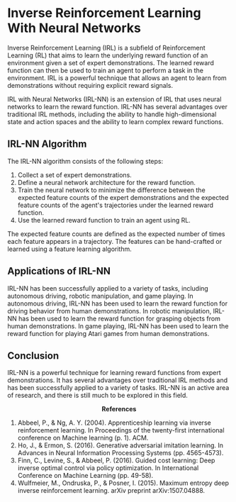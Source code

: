 # Inverse Reinforcement Learning With Neural Networks

Inverse Reinforcement Learning (IRL) is a subfield of Reinforcement Learning (RL) that aims to learn the underlying reward function of an environment given a set of expert demonstrations. The learned reward function can then be used to train an agent to perform a task in the environment. IRL is a powerful technique that allows an agent to learn from demonstrations without requiring explicit reward signals. 

IRL with Neural Networks (IRL-NN) is an extension of IRL that uses neural networks to learn the reward function. IRL-NN has several advantages over traditional IRL methods, including the ability to handle high-dimensional state and action spaces and the ability to learn complex reward functions. 

## IRL-NN Algorithm

The IRL-NN algorithm consists of the following steps:

1. Collect a set of expert demonstrations.
2. Define a neural network architecture for the reward function.
3. Train the neural network to minimize the difference between the expected feature counts of the expert demonstrations and the expected feature counts of the agent's trajectories under the learned reward function.
4. Use the learned reward function to train an agent using RL.

The expected feature counts are defined as the expected number of times each feature appears in a trajectory. The features can be hand-crafted or learned using a feature learning algorithm.

## Applications of IRL-NN

IRL-NN has been successfully applied to a variety of tasks, including autonomous driving, robotic manipulation, and game playing. In autonomous driving, IRL-NN has been used to learn the reward function for driving behavior from human demonstrations. In robotic manipulation, IRL-NN has been used to learn the reward function for grasping objects from human demonstrations. In game playing, IRL-NN has been used to learn the reward function for playing Atari games from human demonstrations.

## Conclusion

IRL-NN is a powerful technique for learning reward functions from expert demonstrations. It has several advantages over traditional IRL methods and has been successfully applied to a variety of tasks. IRL-NN is an active area of research, and there is still much to be explored in this field.

$$\textbf{References}$$

1. Abbeel, P., & Ng, A. Y. (2004). Apprenticeship learning via inverse reinforcement learning. In Proceedings of the twenty-first international conference on Machine learning (p. 1). ACM.
2. Ho, J., & Ermon, S. (2016). Generative adversarial imitation learning. In Advances in Neural Information Processing Systems (pp. 4565-4573).
3. Finn, C., Levine, S., & Abbeel, P. (2016). Guided cost learning: Deep inverse optimal control via policy optimization. In International Conference on Machine Learning (pp. 49-58).
4. Wulfmeier, M., Ondruska, P., & Posner, I. (2015). Maximum entropy deep inverse reinforcement learning. arXiv preprint arXiv:1507.04888.
